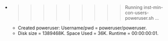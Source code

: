 * >>>>>>>>> Running inst-min-con-users-poweruser.sh ...
  * Created poweruser: Username/pwd = poweruser/poweruser.
  * Disk size = 1389468K. Space Used = 36K. Runtime = 00:00:00:01.
